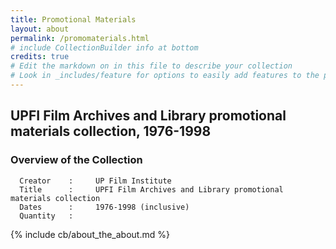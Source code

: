 ```yaml
---
title: Promotional Materials
layout: about
permalink: /promomaterials.html
# include CollectionBuilder info at bottom
credits: true
# Edit the markdown on in this file to describe your collection
# Look in _includes/feature for options to easily add features to the page
---
```


## UPFI Film Archives and Library promotional materials collection, 1976-1998

### Overview of the Collection

      Creator    :     UP Film Institute
      Title      :     UPFI Film Archives and Library promotional materials collection 
      Dates      :     1976-1998 (inclusive)
      Quantity   :     


<!-- IMPORTANT!!! DELETE this comment and the include below when you are finished editing this page for your collection. The include below introduces about page features. They will show up on your collection's about page until you delete it.  -->
{% include cb/about_the_about.md %} 
